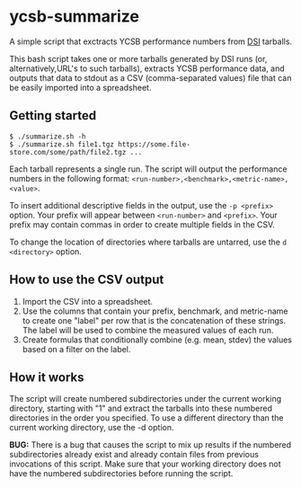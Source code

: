 # ycsb-summarize
A simple script that exctracts YCSB performance numbers from
[DSI](https://github.com/10gen/dsi) tarballs.

This bash script takes one or more tarballs generated by DSI runs (or,
alternatively,URL's to such tarballs), extracts YCSB
performance data, and outputs that data to stdout as a CSV (comma-separated
values) file that can be easily imported into a spreadsheet.

## Getting started

    $ ./summarize.sh -h
    $ ./summarize.sh file1.tgz https://some.file-store.com/some/path/file2.tgz ...

Each tarball represents a single run.
The script will output the performance numbers in the following format:
`<run-number>,<benchmark>,<metric-name>,<value>`.

To insert additional descriptive fields in the output, use the `-p <prefix>`
option. Your prefix will appear between `<run-number>` and `<prefix>`.
Your prefix may contain commas in order to create multiple fields in
the CSV.

To change the location of directories where tarballs are untarred, use the
`d <directory>` option.

## How to use the CSV output

1. Import the CSV into a spreadsheet.
2. Use the columns that contain your prefix, benchmark, and metric-name to
   create one "label" per row that is the concatenation of these strings.
   The label will be used to combine the measured values of each run.
3. Create formulas that conditionally combine (e.g. mean, stdev) the values
   based on a filter on the label.

## How it works

The script will create numbered subdirectories under the current
working directory, starting with "1" and extract the tarballs into
these numbered directories in the order you specified. To use a different
directory than the current working directory, use the -d option.

**BUG:** There is a bug that causes the script to mix up results if the
numbered subdirectories already exist and already contain files from
previous invocations of this script. Make sure that your working directory
does not have the numbered subdirectories before running the script.

